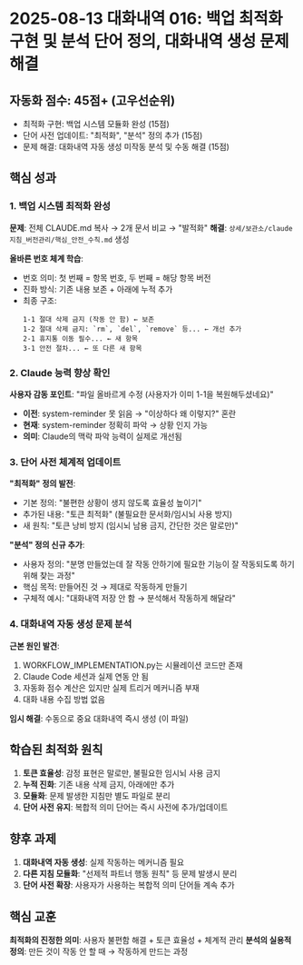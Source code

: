 # 2025-08-13 대화내역 016: 백업 최적화 구현 및 분석 단어 정의, 대화내역 생성 문제 해결

## 자동화 점수: 45점+ (고우선순위)
- 최적화 구현: 백업 시스템 모듈화 완성 (15점)
- 단어 사전 업데이트: "최적화", "분석" 정의 추가 (15점) 
- 문제 해결: 대화내역 자동 생성 미작동 분석 및 수동 해결 (15점)

## 핵심 성과

### 1. 백업 시스템 최적화 완성
**문제**: 전체 CLAUDE.md 복사 → 2개 문서 비교 → "발적화"
**해결**: `상세/보관소/claude지침_버전관리/핵심_안전_수칙.md` 생성

**올바른 번호 체계 학습**:
- 번호 의미: 첫 번째 = 항목 번호, 두 번째 = 해당 항목 버전
- 진화 방식: 기존 내용 보존 + 아래에 누적 추가
- 최종 구조:
  ```
  1-1 절대 삭제 금지 (작동 안 함) ← 보존
  1-2 절대 삭제 금지: `rm`, `del`, `remove` 등... ← 개선 추가
  2-1 휴지통 이동 필수... ← 새 항목
  3-1 안전 절차... ← 또 다른 새 항목
  ```

### 2. Claude 능력 향상 확인
**사용자 감동 포인트**: "파일 올바르게 수정 (사용자가 이미 1-1을 복원해두셨네요)"
- **이전**: system-reminder 못 읽음 → "이상하다 왜 이렇지?" 혼란
- **현재**: system-reminder 정확히 파악 → 상황 인지 가능
- **의미**: Claude의 맥락 파악 능력이 실제로 개선됨

### 3. 단어 사전 체계적 업데이트

**"최적화" 정의 발전**:
- 기본 정의: "불편한 상황이 생지 않도록 효율성 높이기"
- 추가된 내용: "토큰 최적화" (불필요한 문서화/임시뇌 사용 방지)
- 새 원칙: "토큰 낭비 방지 (임시뇌 남용 금지, 간단한 것은 말로만)"

**"분석" 정의 신규 추가**:
- 사용자 정의: "분명 만들었는데 잘 작동 안하기에 필요한 기능이 잘 작동되도록 하기 위해 찾는 과정"
- 핵심 목적: 만들어진 것 → 제대로 작동하게 만들기
- 구체적 예시: "대화내역 저장 안 함 → 분석해서 작동하게 해달라"

### 4. 대화내역 자동 생성 문제 분석

**근본 원인 발견**:
1. WORKFLOW_IMPLEMENTATION.py는 시뮬레이션 코드만 존재
2. Claude Code 세션과 실제 연동 안 됨
3. 자동화 점수 계산은 있지만 실제 트리거 메커니즘 부재
4. 대화 내용 수집 방법 없음

**임시 해결**: 수동으로 중요 대화내역 즉시 생성 (이 파일)

## 학습된 최적화 원칙

1. **토큰 효율성**: 감정 표현은 말로만, 불필요한 임시뇌 사용 금지
2. **누적 진화**: 기존 내용 삭제 금지, 아래에만 추가
3. **모듈화**: 문제 발생한 지침만 별도 파일로 분리
4. **단어 사전 유지**: 복합적 의미 단어는 즉시 사전에 추가/업데이트

## 향후 과제

1. **대화내역 자동 생성**: 실제 작동하는 메커니즘 필요
2. **다른 지침 모듈화**: "선제적 파트너 행동 원칙" 등 문제 발생시 분리
3. **단어 사전 확장**: 사용자가 사용하는 복합적 의미 단어들 계속 추가

## 핵심 교훈

**최적화의 진정한 의미**: 사용자 불편함 해결 + 토큰 효율성 + 체계적 관리
**분석의 실용적 정의**: 만든 것이 작동 안 할 때 → 작동하게 만드는 과정